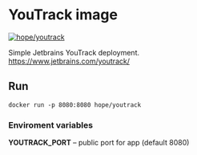 # YouTrack image

[![hope/youtrack](https://img.shields.io/badge/docker-hope/youtrack-brightgreen.svg)](https://hub.docker.com/r/hope/youtrack/)

Simple Jetbrains YouTrack deployment.  
https://www.jetbrains.com/youtrack/

## Run

    docker run -p 8080:8080 hope/youtrack
    
### Enviroment variables

**YOUTRACK_PORT** – public port for app (default 8080)
